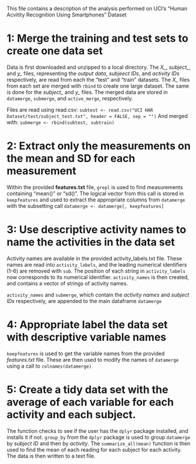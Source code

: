 This file contains a description of the analysis performed on UCI’s
“Human Acvitity Recognition Using Smartphones” Dataset

1: Merge the training and test sets to create one data set
==========================================================

Data is first downloaded and unzipped to a local directory. The *X\_*,
*subject\_*, and *y\_* files, representing the *output data*, *subjeect
IDs*, and *activity IDs* respectively, are read from each the “test” and
“train” datasets. The *X\_* files from each set are merged with `rbind`
to create one large dataset. The same is done for the *subject\_* and
*y\_* files. The merged data are stored in `datamerge`, `submerge`, and
`active_merge`, respectively.

Files are read using read.csv:
`subtest <- read.csv("UCI HAR Dataset/test/subject_test.txt", header = FALSE, sep = "")`
And merged with: `submerge <- rbind(subtest, subtrain)`

2: Extract only the measurements on the mean and SD for each measurement
========================================================================

Within the provided **features.txt** file, `grepl` is used to find
measurements containing “mean()” or “sd()”. The logical vector from this
call is stored in `keepfeatures` and used to extract the appropriate
columns from `datamerge` with the subsetting call
`datamerge <- datamerge[, keepfeatures]`

3: Use descriptive activity names to name the activities in the data set
========================================================================

Activity names are available in the provided activity\_labels.txt file.
These names are read into `activity_labels`, and the leading numerical
identifiers (1-6) are removed with `sub`. The position of each string in
`activity_labels` now corresponds to its numerical identifier.
`activity_names` is then created, and contains a vector of strings of
activity names.

`activity_names` and `submerge`, which contain the *activity names* and
*subject IDs* respectively, are appended to the main dataframe
`datamerge`

4: Appropriate label the data set with descriptive variable names
=================================================================

`keepfeatures` is used to get the variable names from the provided
*features.txt* file. These are then used to modify the names of
`datamerge` using a call to `colnames(datamerge)`

5: Create a tidy data set with the average of each variable for each activity and each subject.
===============================================================================================

The function checks to see if the user has the `dplyr` package
installed, and installs it if not. `group_by` from the `dplyr` package
is used to group `datamerge` by *subject ID* and then by *activity*. The
`summarize_all(mean)` function is then used to find the mean of each
reading for each subject for each activity. The data is then written to
a text file.

